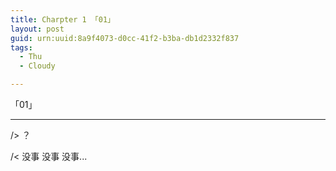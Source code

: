 ```yaml
---
title: Charpter 1 「01」
layout: post
guid: urn:uuid:8a9f4073-d0cc-41f2-b3ba-db1d2332f837
tags:
  - Thu
  - Cloudy

---
```


「01」

------

/> ？

/< 没事 没事 没事...



